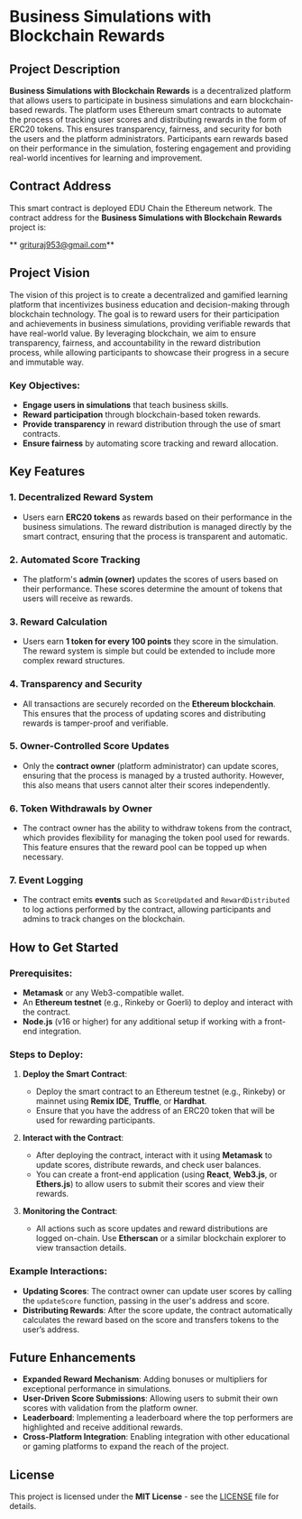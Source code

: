 # Business Simulations with Blockchain Rewards

## Project Description

**Business Simulations with Blockchain Rewards** is a decentralized platform that allows users to participate in business simulations and earn blockchain-based rewards. The platform uses Ethereum smart contracts to automate the process of tracking user scores and distributing rewards in the form of ERC20 tokens. This ensures transparency, fairness, and security for both the users and the platform administrators. Participants earn rewards based on their performance in the simulation, fostering engagement and providing real-world incentives for learning and improvement.

## Contract Address

This smart contract is deployed EDU Chain the Ethereum network. The contract address for the **Business Simulations with Blockchain Rewards** project is:

** grituraj953@gmail.com**



## Project Vision

The vision of this project is to create a decentralized and gamified learning platform that incentivizes business education and decision-making through blockchain technology. The goal is to reward users for their participation and achievements in business simulations, providing verifiable rewards that have real-world value. By leveraging blockchain, we aim to ensure transparency, fairness, and accountability in the reward distribution process, while allowing participants to showcase their progress in a secure and immutable way.

### Key Objectives:
- **Engage users in simulations** that teach business skills.
- **Reward participation** through blockchain-based token rewards.
- **Provide transparency** in reward distribution through the use of smart contracts.
- **Ensure fairness** by automating score tracking and reward allocation.

## Key Features

### 1. **Decentralized Reward System**
   - Users earn **ERC20 tokens** as rewards based on their performance in the business simulations. The reward distribution is managed directly by the smart contract, ensuring that the process is transparent and automatic.

### 2. **Automated Score Tracking**
   - The platform's **admin (owner)** updates the scores of users based on their performance. These scores determine the amount of tokens that users will receive as rewards.

### 3. **Reward Calculation**
   - Users earn **1 token for every 100 points** they score in the simulation. The reward system is simple but could be extended to include more complex reward structures.

### 4. **Transparency and Security**
   - All transactions are securely recorded on the **Ethereum blockchain**. This ensures that the process of updating scores and distributing rewards is tamper-proof and verifiable.

### 5. **Owner-Controlled Score Updates**
   - Only the **contract owner** (platform administrator) can update scores, ensuring that the process is managed by a trusted authority. However, this also means that users cannot alter their scores independently.

### 6. **Token Withdrawals by Owner**
   - The contract owner has the ability to withdraw tokens from the contract, which provides flexibility for managing the token pool used for rewards. This feature ensures that the reward pool can be topped up when necessary.

### 7. **Event Logging**
   - The contract emits **events** such as `ScoreUpdated` and `RewardDistributed` to log actions performed by the contract, allowing participants and admins to track changes on the blockchain.

## How to Get Started

### Prerequisites:
- **Metamask** or any Web3-compatible wallet.
- An **Ethereum testnet** (e.g., Rinkeby or Goerli) to deploy and interact with the contract.
- **Node.js** (v16 or higher) for any additional setup if working with a front-end integration.

### Steps to Deploy:

1. **Deploy the Smart Contract**:
   - Deploy the smart contract to an Ethereum testnet (e.g., Rinkeby) or mainnet using **Remix IDE**, **Truffle**, or **Hardhat**.
   - Ensure that you have the address of an ERC20 token that will be used for rewarding participants.

2. **Interact with the Contract**:
   - After deploying the contract, interact with it using **Metamask** to update scores, distribute rewards, and check user balances.
   - You can create a front-end application (using **React**, **Web3.js**, or **Ethers.js**) to allow users to submit their scores and view their rewards.

3. **Monitoring the Contract**:
   - All actions such as score updates and reward distributions are logged on-chain. Use **Etherscan** or a similar blockchain explorer to view transaction details.

### Example Interactions:
- **Updating Scores**: The contract owner can update user scores by calling the `updateScore` function, passing in the user's address and score.
- **Distributing Rewards**: After the score update, the contract automatically calculates the reward based on the score and transfers tokens to the user’s address.

## Future Enhancements

- **Expanded Reward Mechanism**: Adding bonuses or multipliers for exceptional performance in simulations.
- **User-Driven Score Submissions**: Allowing users to submit their own scores with validation from the platform owner.
- **Leaderboard**: Implementing a leaderboard where the top performers are highlighted and receive additional rewards.
- **Cross-Platform Integration**: Enabling integration with other educational or gaming platforms to expand the reach of the project.

## License

This project is licensed under the **MIT License** - see the [LICENSE](LICENSE) file for details.

